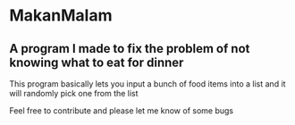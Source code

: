 # MakanMalam
## A program I made to fix the problem of not knowing what to eat for dinner

This program basically lets you input a bunch of food items into a list and it will randomly pick one from the list

Feel free to contribute and please let me know of some bugs
